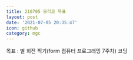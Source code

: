 ```yaml
---
title: 210705 모각코 목표
layout: post
date: '2021-07-05 20:35:47'
icon: github
category: mgc
---
```


목표 : 별 회전 찍기(form 컴퓨터 프로그래밍 7주차) 코딩
